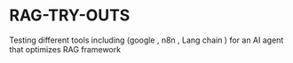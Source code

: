 # RAG-TRY-OUTS
Testing different tools including (google , n8n , Lang chain ) for an AI agent that optimizes RAG framework 
